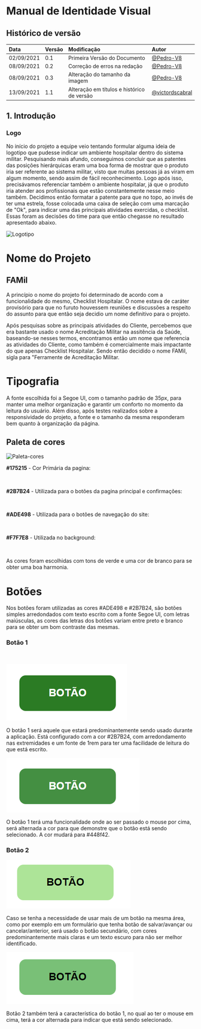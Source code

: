 # Manual de Identidade Visual

## Histórico de versão

| Data | Versão | Modificação | Autor |
| :- | :- | :- | :- |
| 02/09/2021 | 0.1 | Primeira Versão do Documento | [@Pedro-V8](https://github.com/Pedro-V8) |
| 08/09/2021 | 0.2 | Correção de erros na redação | [@Pedro-V8](https://github.com/Pedro-V8) |
| 08/09/2021 | 0.3 |  Alteração do tamanho da imagem | [@Pedro-V8](https://github.com/Pedro-V8) |
| 13/09/2021 | 1.1 | Alteração em títulos e histórico de versão | [@victordscabral](https://github.com/victordscabral) |

## 1. Introdução

### Logo

No início do projeto a equipe veio tentando formular alguma ideia de logotipo que pudesse indicar um ambiente hospitalar dentro do sistema militar. Pesquisando mais afundo, conseguimos concluir que as patentes das posições hierárquicas eram uma boa forma de mostrar que o produto iria ser referente ao sistema militar, visto que muitas pessoas já  as viram em algum momento, sendo assim de fácil reconhecimento. Logo após isso, precisávamos referenciar também o ambiente hospitalar, já que o produto iria atender aos profissionais que estão constantemente nesse meio também. Decidimos então formatar a patente para que no topo, ao invés de ter uma estrela, fosse colocada uma caixa de seleção com uma marcação de "Ok", para indicar uma das principais atividades exercidas, o checklist. Essas foram as decisões do time para que então chegasse no resultado apresentado abaixo.

![Logotipo](https://raw.githubusercontent.com/fga-eps-mds/2021-1-hospitalar/main/docs/assets/logo-2021.jpg)


# Nome do Projeto
## FAMil

A princípio o nome do projeto foi determinado de acordo com a funcionalidade do mesmo, Checklist Hospitalar. O nome estava de caráter provisório para que no furuto houvessem reuniões e discussões a respeito do assunto para que então seja decidio um nome definitivo para o projeto.

Após pesquisas sobre as principais atividades do Cliente, percebemos que era bastante usado o nome Acreditação Militar na assitência da Saúde, baseando-se nesses termos, encontramos então um nome que referencia as atividades do Cliente, como também é comercialmente mais impactante do que apenas Checklist Hospitalar. Sendo então decidido o nome FAMil, sigla para "Ferramente de Acreditação Militar.

# Tipografia

A fonte escolhida foi a Segoe UI, com o tamanho padrão de 35px, para manter uma melhor organização e garantir um conforto no momento da leitura do usuário. Além disso, após testes realizados sobre a responsividade do projeto, a fonte e o tamanho da mesma responderam bem quanto à organização da página.


## Paleta de cores

![Paleta-cores](https://imgur.com/yvMUCgs.jpg)


**#175215** - Cor Primária da pagina:

<br>


**#2B7B24** - Utilizada para o botões da pagina principal e confirmações:

<br>

**#ADE498** - Utilizada para o botões de navegação do site:


<br>

**#F7F7E8** - Utilizada no background:

<br>

As cores foram escolhidas com tons de verde e uma cor de branco para se obter uma boa harmonia.

# Botões 

Nos botões foram utilizadas as cores #ADE498 e #2B7B24, são botões simples arredondados com texto escrito com a fonte Segoe UI, com letras maiúsculas, as cores das letras dos botões variam entre preto e branco para se obter um bom contraste das mesmas.

### Botão 1

<br>


![Botão 1](botao_1.png)
<br>

O botão 1 será aquele que estará predominantemente sendo usado durante a aplicação. Está configurado com a cor #2B7B24, com arredondamento nas extremidades  e um fonte de 1rem para ter uma facilidade de leitura do que está escrito.


![Botão 1 Selecionao](botao_1_selecionado.png)

O botão 1 terá uma funcionalidade onde ao ser passado o mouse por cima, será alternada a cor para que demonstre que o botão está sendo selecionado. A cor mudará para #448f42.

### Botão 2


![Botão 2](botao_2.png)


Caso se tenha a necessidade de usar mais de um botão na mesma área, como por exemplo em um formulário que tenha botão de salvar/avançar ou cancelar/anterior, será usado o botão secundário, com cores predominantemente mais claras e um texto escuro para não ser melhor identificado.

![Botão 2 Selecionado](botao_2_selecionado.png)

Botão 2 também terá a característica do botão 1, no qual ao ter o mouse em cima, terá a cor alternada para indicar que está sendo selecionado.




